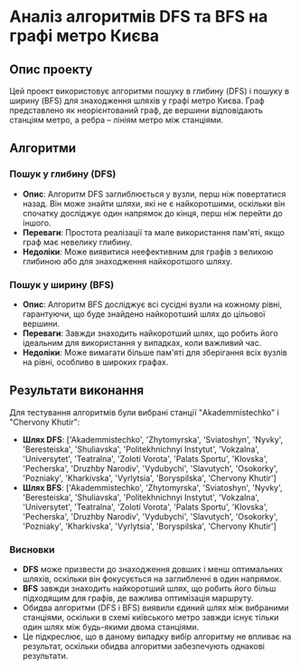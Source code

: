 # Аналіз алгоритмів DFS та BFS на графі метро Києва

## Опис проекту

Цей проект використовує алгоритми пошуку в глибину (DFS) і пошуку в ширину (BFS) для знаходження шляхів у графі метро Києва. Граф представлено як неорієнтований граф, де вершини відповідають станціям метро, а ребра – лініям метро між станціями.

## Алгоритми

### Пошук у глибину (DFS)

- **Опис**: Алгоритм DFS заглиблюється у вузли, перш ніж повертатися назад. Він може знайти шляхи, які не є найкоротшими, оскільки він спочатку досліджує один напрямок до кінця, перш ніж перейти до іншого.
- **Переваги**: Простота реалізації та мале використання пам'яті, якщо граф має невелику глибину.
- **Недоліки**: Може виявитися неефективним для графів з великою глибиною або для знаходження найкоротшого шляху.

### Пошук у ширину (BFS)

- **Опис**: Алгоритм BFS досліджує всі сусідні вузли на кожному рівні, гарантуючи, що буде знайдено найкоротший шлях до цільової вершини.
- **Переваги**: Завжди знаходить найкоротший шлях, що робить його ідеальним для використання у випадках, коли важливий час.
- **Недоліки**: Може вимагати більше пам'яті для зберігання всіх вузлів на рівні, особливо в широких графах.

## Результати виконання

Для тестування алгоритмів були вибрані станції "Akademmistechko" і "Chervony Khutir":

- **Шлях DFS**: ['Akademmistechko', 'Zhytomyrska', 'Sviatoshyn', 'Nyvky', 'Beresteiska', 'Shuliavska', 'Politekhnichnyi Instytut', 'Vokzalna', 'Universytet', 'Teatralna', 'Zoloti Vorota', 'Palats Sportu', 'Klovska', 'Pecherska', 'Druzhby Narodiv', 'Vydubychi', 'Slavutych', 'Osokorky', 'Pozniaky', 'Kharkivska', 'Vyrlytsia', 'Boryspilska', 'Chervony Khutir']
- **Шлях BFS**: ['Akademmistechko', 'Zhytomyrska', 'Sviatoshyn', 'Nyvky', 'Beresteiska', 'Shuliavska', 'Politekhnichnyi Instytut', 'Vokzalna', 'Universytet', 'Teatralna', 'Zoloti Vorota', 'Palats Sportu', 'Klovska', 'Pecherska', 'Druzhby Narodiv', 'Vydubychi', 'Slavutych', 'Osokorky', 'Pozniaky', 'Kharkivska', 'Vyrlytsia', 'Boryspilska', 'Chervony Khutir']

### Висновки

- **DFS** може призвести до знаходження довших і менш оптимальних шляхів, оскільки він фокусується на заглибленні в один напрямок.
- **BFS** завжди знаходить найкоротший шлях, що робить його більш підходящим для графів, де важлива оптимізація маршруту.
- Обидва алгоритми (DFS і BFS) виявили єдиний шлях між вибраними станціями, оскільки в схемі київського метро завжди існує тільки один шлях між будь-якими двома станціями.
- Це підкреслює, що в даному випадку вибір алгоритму не впливає на результат, оскільки обидва алгоритми забезпечують однакові результати.



